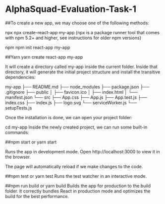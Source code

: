 # AlphaSquad-Evaluation-Task-1

##To create a new app, we may choose one of the following methods:

npx
npx create-react-app my-app
(npx is a package runner tool that comes with npm 5.2+ and higher, see instructions for older npm versions)

npm
npm init react-app my-app

##Yarn
yarn create react-app my-app


It will create a directory called my-app inside the current folder.
Inside that directory, it will generate the initial project structure and install the transitive dependencies:

my-app
├── README.md
├── node_modules
├── package.json
├── .gitignore
├── public
│   ├── favicon.ico
│   ├── index.html
│   └── manifest.json
└── src
    ├── App.css
    ├── App.js
    ├── App.test.js
    ├── index.css
    ├── index.js
    ├── logo.svg
    └── serviceWorker.js
    └── setupTests.js

Once the installation is done, we can open your project folder:

cd my-app
Inside the newly created project, we can run some built-in commands:

##npm start or yarn start

Runs the app in development mode.
Open http://localhost:3000 to view it in the browser.

The page will automatically reload if we make changes to the code.

##npm test or yarn test
Runs the test watcher in an interactive mode.

##npm run build or yarn build
Builds the app for production to the build folder.
It correctly bundles React in production mode and optimizes the build for the best performance.

